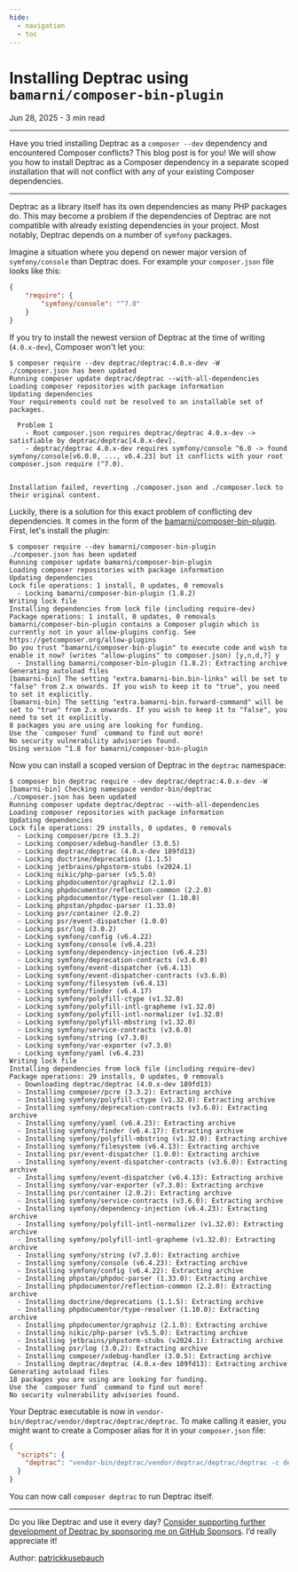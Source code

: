 ```yaml
---
hide:
  - navigation
  - toc
---
```


# Installing Deptrac using `bamarni/composer-bin-plugin`

Jun 28, 2025 - 3 min read

---

Have you tried installing Deptrac as a `composer --dev` dependency and
encountered Composer conflicts? This blog post is for you! We will show you how
to install Deptrac as a Composer dependency in a separate scoped installation
that will not conflict with any of your existing Composer dependencies.

---

Deptrac as a library itself has its own dependencies as many PHP packages do. This may become a problem if the dependencies of Deptrac are not compatible with already existing dependencies in your project. Most notably, Deptrac depends on a number of `symfony` packages.

Imagine a situation where you depend on newer major version of `symfony/console` than Deptrac does. For example your `composer.json` file looks like this:

```json
{
    "require": {
        "symfony/console": "^7.0"
    }
}
```

If you try to install the newest version of Deptrac at the time of writing
(`4.0.x-dev`), Composer won't let you:

```console
$ composer require --dev deptrac/deptrac:4.0.x-dev -W
./composer.json has been updated
Running composer update deptrac/deptrac --with-all-dependencies
Loading composer repositories with package information
Updating dependencies
Your requirements could not be resolved to an installable set of packages.

  Problem 1
    - Root composer.json requires deptrac/deptrac 4.0.x-dev -> satisfiable by deptrac/deptrac[4.0.x-dev].
    - deptrac/deptrac 4.0.x-dev requires symfony/console ^6.0 -> found symfony/console[v6.0.0, ..., v6.4.23] but it conflicts with your root composer.json require (^7.0).


Installation failed, reverting ./composer.json and ./composer.lock to their original content.
```

Luckily, there is a solution for this exact problem of conflicting dev
dependencies. It comes in the form of the [bamarni/composer-bin-plugin](https://github.com/bamarni/composer-bin-plugin). First, let's install the plugin:

```console
$ composer require --dev bamarni/composer-bin-plugin
./composer.json has been updated
Running composer update bamarni/composer-bin-plugin
Loading composer repositories with package information
Updating dependencies
Lock file operations: 1 install, 0 updates, 0 removals
  - Locking bamarni/composer-bin-plugin (1.8.2)
Writing lock file
Installing dependencies from lock file (including require-dev)
Package operations: 1 install, 0 updates, 0 removals
bamarni/composer-bin-plugin contains a Composer plugin which is currently not in your allow-plugins config. See https://getcomposer.org/allow-plugins
Do you trust "bamarni/composer-bin-plugin" to execute code and wish to enable it now? (writes "allow-plugins" to composer.json) [y,n,d,?] y
  - Installing bamarni/composer-bin-plugin (1.8.2): Extracting archive
Generating autoload files
[bamarni-bin] The setting "extra.bamarni-bin.bin-links" will be set to "false" from 2.x onwards. If you wish to keep it to "true", you need to set it explicitly.
[bamarni-bin] The setting "extra.bamarni-bin.forward-command" will be set to "true" from 2.x onwards. If you wish to keep it to "false", you need to set it explicitly.
8 packages you are using are looking for funding.
Use the `composer fund` command to find out more!
No security vulnerability advisories found.
Using version ^1.8 for bamarni/composer-bin-plugin
```

Now you can install a scoped version of Deptrac in the `deptrac` namespace:

```console
$ composer bin deptrac require --dev deptrac/deptrac:4.0.x-dev -W
[bamarni-bin] Checking namespace vendor-bin/deptrac
./composer.json has been updated
Running composer update deptrac/deptrac --with-all-dependencies
Loading composer repositories with package information
Updating dependencies
Lock file operations: 29 installs, 0 updates, 0 removals
  - Locking composer/pcre (3.3.2)
  - Locking composer/xdebug-handler (3.0.5)
  - Locking deptrac/deptrac (4.0.x-dev 189fd13)
  - Locking doctrine/deprecations (1.1.5)
  - Locking jetbrains/phpstorm-stubs (v2024.1)
  - Locking nikic/php-parser (v5.5.0)
  - Locking phpdocumentor/graphviz (2.1.0)
  - Locking phpdocumentor/reflection-common (2.2.0)
  - Locking phpdocumentor/type-resolver (1.10.0)
  - Locking phpstan/phpdoc-parser (1.33.0)
  - Locking psr/container (2.0.2)
  - Locking psr/event-dispatcher (1.0.0)
  - Locking psr/log (3.0.2)
  - Locking symfony/config (v6.4.22)
  - Locking symfony/console (v6.4.23)
  - Locking symfony/dependency-injection (v6.4.23)
  - Locking symfony/deprecation-contracts (v3.6.0)
  - Locking symfony/event-dispatcher (v6.4.13)
  - Locking symfony/event-dispatcher-contracts (v3.6.0)
  - Locking symfony/filesystem (v6.4.13)
  - Locking symfony/finder (v6.4.17)
  - Locking symfony/polyfill-ctype (v1.32.0)
  - Locking symfony/polyfill-intl-grapheme (v1.32.0)
  - Locking symfony/polyfill-intl-normalizer (v1.32.0)
  - Locking symfony/polyfill-mbstring (v1.32.0)
  - Locking symfony/service-contracts (v3.6.0)
  - Locking symfony/string (v7.3.0)
  - Locking symfony/var-exporter (v7.3.0)
  - Locking symfony/yaml (v6.4.23)
Writing lock file
Installing dependencies from lock file (including require-dev)
Package operations: 29 installs, 0 updates, 0 removals
  - Downloading deptrac/deptrac (4.0.x-dev 189fd13)
  - Installing composer/pcre (3.3.2): Extracting archive
  - Installing symfony/polyfill-ctype (v1.32.0): Extracting archive
  - Installing symfony/deprecation-contracts (v3.6.0): Extracting archive
  - Installing symfony/yaml (v6.4.23): Extracting archive
  - Installing symfony/finder (v6.4.17): Extracting archive
  - Installing symfony/polyfill-mbstring (v1.32.0): Extracting archive
  - Installing symfony/filesystem (v6.4.13): Extracting archive
  - Installing psr/event-dispatcher (1.0.0): Extracting archive
  - Installing symfony/event-dispatcher-contracts (v3.6.0): Extracting archive
  - Installing symfony/event-dispatcher (v6.4.13): Extracting archive
  - Installing symfony/var-exporter (v7.3.0): Extracting archive
  - Installing psr/container (2.0.2): Extracting archive
  - Installing symfony/service-contracts (v3.6.0): Extracting archive
  - Installing symfony/dependency-injection (v6.4.23): Extracting archive
  - Installing symfony/polyfill-intl-normalizer (v1.32.0): Extracting archive
  - Installing symfony/polyfill-intl-grapheme (v1.32.0): Extracting archive
  - Installing symfony/string (v7.3.0): Extracting archive
  - Installing symfony/console (v6.4.23): Extracting archive
  - Installing symfony/config (v6.4.22): Extracting archive
  - Installing phpstan/phpdoc-parser (1.33.0): Extracting archive
  - Installing phpdocumentor/reflection-common (2.2.0): Extracting archive
  - Installing doctrine/deprecations (1.1.5): Extracting archive
  - Installing phpdocumentor/type-resolver (1.10.0): Extracting archive
  - Installing phpdocumentor/graphviz (2.1.0): Extracting archive
  - Installing nikic/php-parser (v5.5.0): Extracting archive
  - Installing jetbrains/phpstorm-stubs (v2024.1): Extracting archive
  - Installing psr/log (3.0.2): Extracting archive
  - Installing composer/xdebug-handler (3.0.5): Extracting archive
  - Installing deptrac/deptrac (4.0.x-dev 189fd13): Extracting archive
Generating autoload files
18 packages you are using are looking for funding.
Use the `composer fund` command to find out more!
No security vulnerability advisories found.
```

Your Deptrac executable is now in
`vendor-bin/deptrac/vendor/deptrac/deptrac/deptrac`. To make calling it easier,
you might want to create a Composer alias for it in your `composer.json` file:

```json
{
  "scripts": {
    "deptrac": "vendor-bin/deptrac/vendor/deptrac/deptrac/deptrac -c deptrac.php --report-uncovered"
  }
}
```

You can now call `composer deptrac` to run Deptrac itself.

---
Do you like Deptrac and use it every day? [Consider supporting further development of Deptrac by sponsoring me on GitHub Sponsors](https://github.com/sponsors/patrickkusebauch). I’d really appreciate it!

Author: [patrickkusebauch](https://github.com/patrickkusebauch)
